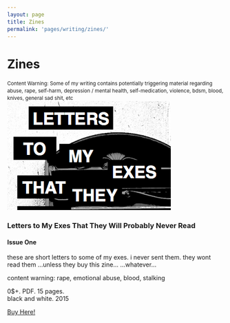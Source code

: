 ```yaml
---
layout: page
title: Zines
permalink: 'pages/writing/zines/'
---
```


# Zines

<small>
Content Warning: Some of my writing contains potentially triggering material regarding abuse, rape, self-harm, depression / mental health, self-medication, violence, bdsm, blood, knives, general sad shit, etc </small>

<div class="more-headroom"> </div>


<div class="row">
  <div class="col-xs-12">
    <div class="thumbnail">
      <div class="row">
        <div class="col-xs-10 col-xs-offset-1 col-sm-offset-0 col-sm-4">
          <img class="img-responsive" src="/images/letters_to_exs_1_thumb.png" alt="...">
        </div>
        <div class="col-sm-8">
          <div class="caption">
            <h3>Letters to My Exes That They Will Probably Never Read </div>
            <h4>Issue One</h4>
            <p>these are short letters to some of my exes. i never sent them. they wont read them ...unless they buy this zine... ...whatever...</p>
            <p>content warning: rape, emotional abuse, blood, stalking</p>
            <p>0$+. PDF. 15 pages. <br>black and white. 2015</p>
            <p><a href="https://gumroad.com/l/qJlOc" class="btn btn-primary" role="button">Buy Here!</a></p>
          </div>
        </div>
      </div>
    </div>
  </div>
</div>
